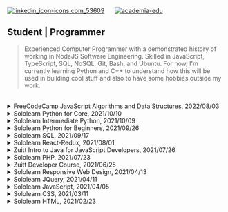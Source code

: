 [![linkedin_icon-icons com_53609](https://user-images.githubusercontent.com/69438999/196654865-7021d2e7-0070-49dd-a3b0-407206823857.png)](https://www.linkedin.com/in/kentlouisegtonino/) &nbsp;&nbsp;&nbsp;&nbsp; [![academia-edu](https://user-images.githubusercontent.com/69438999/196661598-cf639d32-5bce-43ec-a6e2-044f6b3dfeb9.png)](https://independent.academia.edu/kentlouisegtonino)

## Student | Programmer
> Experienced Computer Programmer with a demonstrated history of working in NodeJS Software Engineering. Skilled in JavaScript, TypeScript, SQL, NoSQL, Git, Bash, and Ubuntu. For now, I'm currently learning Python and C++ to understand how this will be used in building cool stuff and also to have some hobbies outside my work.

<br />

<details>
<summary>FreeCodeCamp JavaScript Algorithms and Data Structures, 2022/08/03</summary>
https://www.freecodecamp.org/certification/kentlouisetonino/javascript-algorithms-and-data-structures
</details>

<details>
<summary>Sololearn Python for Core, 2021/10/10</summary>
https://www.sololearn.com/certificates/CT-UOJ7MU3L
</details>

<details>
<summary>Sololearn Intermediate Python, 2021/10/09</summary>
https://www.sololearn.com/certificates/CT-LINAPDZ2
</details>

<details>
<summary>Sololearn Python for Beginners, 2021/09/26</summary>
https://www.sololearn.com/certificates/CT-THPHVBQX
</details>

<details>
<summary>Sololearn SQL, 2021/09/17</summary>
https://www.sololearn.com/certificates/CT-OYPTHJVE
</details>

<details>
<summary>Sololearn React-Redux, 2021/08/01</summary>
https://www.sololearn.com/certificates/CT-BDZB6GLV
</details>

<details>
<summary>Zuitt Intro to Java for JavaScript Developers, 2021/07/26</summary>
https://share.zertify.zuitt.co/certificate/dc3368df-b091-47e1-9bc9-e83e0d31bd77/
</details>

<details>
<summary>Sololearn PHP, 2021/07/23</summary>
https://www.sololearn.com/certificates/CT-K6KUNZPR
</details>

<details>
<summary>Zuitt Developer Course, 2021/06/25</summary>
https://share.zertify.zuitt.co/certificate/f34711fa-603a-437f-8869-77067de5f7fd/
</details>

<details>
<summary>Sololearn Responsive Web Design, 2021/04/13</summary>
https://www.sololearn.com/certificates/CT-7IGP6UKW
</details>

<details>
<summary>Sololearn JQuery, 2021/04/11</summary>
https://www.sololearn.com/certificates/CT-DUI5SMHW
</details>

<details>
<summary>Sololearn JavaScript, 2021/04/05</summary>
https://www.sololearn.com/certificates/CT-TGX5B996
</details>

<details>
<summary>Sololearn CSS, 2021/03/11</summary>
https://www.sololearn.com/certificates/CT-OZUWDTZB
</details>

<details>
<summary>Sololearn HTML, 2021/02/23</summary>
https://www.sololearn.com/certificates/CT-MKBL8ITD
</details>
